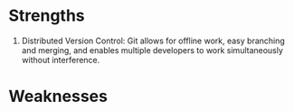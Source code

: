 # Strengths
1. Distributed Version Control: Git allows for offline work, easy branching and merging, and enables multiple developers to work simultaneously without interference.
# Weaknesses